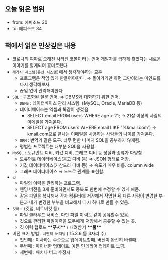 ## 오늘 읽은 범위

- from: 에피소드 30
- to: 에피소드 34

## 책에서 읽은 인상깊은 내용

- 코로나의 여파로 오래전 사라진 코볼이라는 언어 개발자를 급하게 찾았다는 새로운 이야기를 알게되어 흥미로웠다.
- `레거시 시스템(유산 시스템)`에서 생각해야하는 교훈
  - 프로그램은 책임 있게 만들어야한다.
    ⇒ 돌아가기만 하면 그만이라는 마인드를 다시 생각해보자.
  - 끊임 없이 관리해야한다
- `SQL` : 구조화된 질문 언어. ⇒ DBMS와 대화하기 위한 언어.
  - `DBMS` : 데이터베이스 관리 시스템. (MySQL, Oracle, MariaDB 등)
  - 데이터베이스는 엑셀과 똑같이 생겼음
    - SELECT email FROM users WHERE age > 21;
      → 21살 이상의 사람의 이메일을 가져온다.
    - SELECT age FROM users WHERE email LIKE “%kmail.com”;
      → kmail.com으로 끝나는 이메일을 사용하는 사람들의 나이를 가져온다.
  - `ORM` : 번역기 같은 도구. 너무 편한 나머지 SQL을 공부하지 않게됨.
  - 평범한 프로젝트는 대부분 SQL을 사용함.
- `NoSQL` : 도큐먼트 디비, 키값 디비, 그래프 디비 등 성질과 종류가 다양함
  - 도큐먼트 데이터베이스(몽고 디비 등) ⇒ JSON 형태로 저장.
  - 키값 데이터베이스(카산드라 디비 등) ⇒ 속도가 매우 바름. column wide
  - 그래프 데이터베이스 ⇒ 노드로 관계를 표현함.
- `깃`
  - 파일의 이력을 관리하는 프로그램.
  - 엔딩 버전을 3개 준비하면서도 중복도 한번에 수정할 수 있게 해줌.
  - 같은 파일을 복사해서 각자 컴퓨터에 저장해서 작업한 뒤 다른 사람이 변경한 부분과 내가 변경한 부부을 비교해서 다시 하나로 만들 수 있음.
- `깃허브` (깃랩, 비트버킷 등)
  - 파일 클라우드 서비스. 다만 파일 이력도 같이 공유할수 있음.
  - 깃으로 관리한 파일이력을 모두에게 저장해서 공유할 수 있는 곳.
  - 깃 이력 럽로드 **\*\***푸시**\*\*** / 내려받기 **\*\***풀**\*\***
- 버전 표기 방법 : `시맨틱 버저닝` ( 15.3.6 등 3자리 수)
  - 첫번째 : 이사하는 수준으로 업데이트할때. 버전이 완전히 바뀔때.
  - 두번째 : 마이너한 업데이트. 예쁜 인테리어 업데이트 느낌.
  - 세번째 : 패치나 버그 수정시
